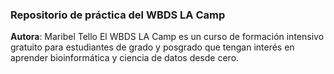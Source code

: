 ### Repositorio de práctica del WBDS LA Camp

**Autora**: Maribel Tello
 El WBDS LA Camp es un curso de formación intensivo gratuito para estudiantes de grado y posgrado que tengan interés en 
aprender bioinformática y ciencia de datos desde cero.
